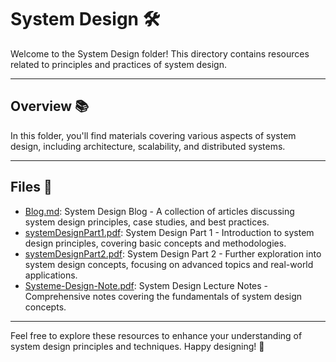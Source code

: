 # System Design 🛠️

Welcome to the System Design folder! This directory contains resources related to principles and practices of system design.

---
## Overview 📚

In this folder, you'll find materials covering various aspects of system design, including architecture, scalability, and distributed systems.

---
## Files 📄

- [Blog.md](Blog.md): System Design Blog - A collection of articles discussing system design principles, case studies, and best practices.
- [systemDesignPart1.pdf](systemDesignPart1.pdf): System Design Part 1 - Introduction to system design principles, covering basic concepts and methodologies.
- [systemDesignPart2.pdf](systemDesignPart2.pdf): System Design Part 2 - Further exploration into system design concepts, focusing on advanced topics and real-world applications.
- [Systeme-Design-Note.pdf](Systeme-Design-Note.pdf): System Design Lecture Notes - Comprehensive notes covering the fundamentals of system design concepts.

---
Feel free to explore these resources to enhance your understanding of system design principles and techniques. Happy designing! 🚀

